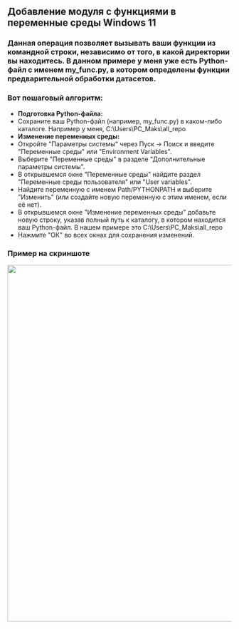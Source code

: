 <h2>Добавление модуля с функциями в переменные среды Windows 11</h2> 
  <h3>Данная операция позволяет вызывать ваши функции из командной строки, независимо от того, в какой директории вы находитесь. В данном примере у меня уже есть Python-файл с именем my_func.py, в котором определены функции предварительной обработки датасетов.</h3>

<h3>Вот пошаговый алгоритм:</h3>

<ul>
  <li><strong>Подготовка Python-файла:</strong></li>
  <li>Сохраните ваш Python-файл (например, my_func.py) в каком-либо каталоге. Например  у меня, C:\Users\PC_Maks\all_repo</li>
  <li><strong>Изменение переменных среды:</strong></li>
    <li>Откройте "Параметры системы" через Пуск -> Поиск и введите "Переменные среды" или "Environment Variables".</li>
  <li>Выберите "Переменные среды" в разделе "Дополнительные параметры системы".</li>
  <li>В открывшемся окне "Переменные среды" найдите раздел "Переменные среды пользователя" или "User variables".</li>
  <li>Найдите переменную с именем Path/PYTHONPATH и выберите "Изменить" (или создайте новую переменную с этим именем, если её нет).</li>
  <li>В открывшемся окне "Изменение переменных среды" добавьте новую строку, указав полный путь к каталогу, в котором находится ваш Python-файл. В нашем примере это C:\Users\PC_Maks\all_repo</li>
  <li>Нажмите "ОК" во всех окнах для сохранения изменений.</li>
  </ul>

<h3>Пример на скриншоте</h3>
<img src="https://i.postimg.cc/FzKwxPpy/image.jpg" width="800px" height="800px">
